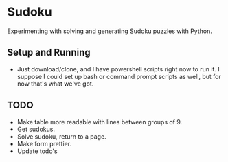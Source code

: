 # Sudoku
Experimenting with solving and generating Sudoku puzzles with Python.

## Setup and Running
* Just download/clone, and I have powershell scripts right now to run it. I suppose I could set up bash or command prompt scripts as well, but for now that's what we've got.

## TODO
* Make table more readable with lines between groups of 9.
* Get sudokus.
* Solve sudoku, return to a page.
* Make form prettier.
* Update todo's